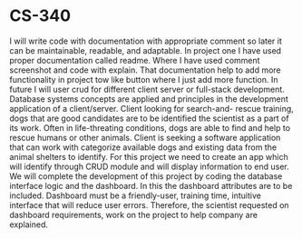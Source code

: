 # CS-340
I will write code with documentation with appropriate comment so later it can be maintainable, readable, and adaptable. In project one I have used proper documentation called readme. Where I have used comment screenshot and code with explain. That documentation help to add more functionality in project tow like button where I just add more function. In future I will user crud for different client server or full-stack development.
Database systems concepts are applied and principles in the development application of a client/server. Client looking for search-and- rescue training, dogs that are good candidates are to be identified the scientist as a part of its work. Often in life-threating conditions, dogs are able to find and help to rescue humans or other animals. Client is seeking a software application that can work with categorize available dogs and existing data from the animal shelters to identify. For this project we need to create an app which will identify through CRUD module and will display information to end user. We will complete the development of this project by coding the database interface logic and the dashboard. In this the dashboard attributes are to be included. Dashboard must be a friendly-user, training time, intuitive interface that will reduce user errors. Therefore, the scientist requested on dashboard requirements, work on the project to help company are explained.


